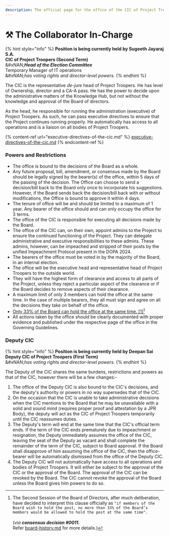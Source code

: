 ```yaml
---
description: The official page for the office of the CIC of Project Troopers.
---
```


# ⚒️ The Collaborator In-Charge

{% hint style="info" %}
**Position is being currently held by Sugeeth Jayaraj S.A.**\
**CIC of Project Troopers (Second Term)**\
&#xNAN;_**Head of the Election Committee**_\
Temporary Manager of IT operations\
&#xNAN;_&#x68;as voting rights and director-level powers._
{% endhint %}

The CIC is the representative _de-jure_ head of Project Troopers. He has level of Ownership, director and a CA-A pass. He has the power to decide upon the administrative matters of the Knowledge Hub, but not without the knowledge and approval of the Board of directors.

As the head, he responsible for running the administration (executive) of Project Troopers. As such, he can pass executive directives to ensure that the Project continues running properly. He automatically has access to all operations and is a liaison on all bodies of Project Troopers.

{% content-ref url="executive-directives-of-the-cic.md" %}
[executive-directives-of-the-cic.md](executive-directives-of-the-cic.md)
{% endcontent-ref %}

### Powers and Restrictions

* The office is bound to the decisions of the Board as a whole.
* Any future proposal, bill, amendment, or consensus made by the Board should be legally signed by the bearer(s) of the office, within 5 days of the passing of the decision. The Office can choose to send a decision/bill back to the Board only once to incorporate his suggestions. However, if the Board sends back the decision/bill back with or without modifications, the Office is bound to approve it within 4 days.
* The tenure of office will be and should be limited to a maximum of 1 year. Any bearer of the office should and can only occupy the office for 3 terms.
* The office of the CIC is responsible for executing all decisions made by the Board.
* The office of the CIC can, on their own, appoint admins to the Project to ensure the continued functioning of the Project. They can delegate administrative and executive responsibilities to these admins. These admins, however, can be impeached and stripped of their posts by the unified Impeachment Protocol present in the DOPA 2024.
* The bearers of the office must be voted in by the majority of the Board, in an internal election.
* The office will be the executive head and representative head of Project Troopers to the outside world.
* They will have the highest form of clearance and access to all parts of the Project, unless they reject a particular aspect of the clearance or if the Board decides to remove aspects of their clearance.
* A maximum limit of only 3 members can hold the office at the same time. In the case of multiple bearers, they all must sign and agree on all the decisions they take on behalf of the office.
* [Only 33% of the Board can hold the office at the same time. \[1\]](#user-content-fn-1)[^1]&#x20;
* All actions taken by the office should be clearly documented with proper evidence and published under the respective page of the office in the Governing Guidelines.

### Deputy CIC

{% hint style="info" %}
**Position is being currently held by Deepan Sai**\
**Deputy CIC of Project Troopers (First Term)**\
&#xNAN;_&#x68;as voting rights and director-level powers._
{% endhint %}

The Deputy of the CIC shares the same burdens, restrictions and powers as that of the CIC, however there will be a few changes:-

1. The office of the Deputy CIC is also bound to the CIC's decisions, and the deputy's authority or powers in no way supersedes that of the CIC.
2. On the occasion that the CIC is unable to take administrative decisions when the CIC mentions to the Board that he may be unavailable with a solid and sound mind (requires proper proof and attestation by a JPR Body), the deputy will act as the CIC of Project Troopers temporarily until the CIC reassumes duties.
3. The Deputy's term will end at the same time that the CIC's official term ends. If the term of the CIC ends prematurely due to impeachment or resignation, the Deputy immediately assumes the office of the CIC, leaving the seat of the Deputy as vacant and shall complete the remainder of the term of the CIC, subject to Board approval. If the Board shall disapprove of him assuming the office of the CIC, then the office-bearer will be automatically dismissed from the office of the Deputy CIC.
4. The Deputy CIC will not automatically have access to all operations and bodies of Project Troopers. It will either be subject to the approval of the CIC or the approval of the Board. The approval of the CIC can be revoked by the Board. The CIC cannot revoke the approval of the Board unless the Board gives him powers to do so.

[^1]: The Second Session of the Board of Directors, after much deliberation, have decided to interpret this clause officially as `"if members of the Board wish to hold the post, no more than 33% of the Board’s members would be allowed to hold the post at the same time".`   \
    \
    (_via **consensus decision #0011.**_\
    Refer [board-history.md](../the-troopers-board-of-directors/board-history.md "mention") for more details.)
